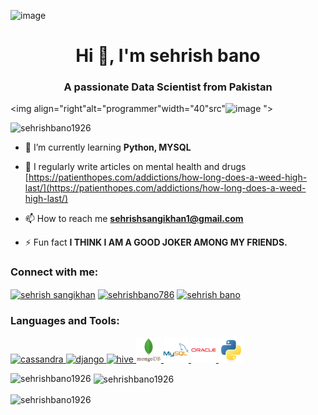 ![image](https://github.com/sehrishbano1926/sehrishbano1926/assets/172434664/bf7f64ea-2859-43be-b4a4-23deb7f984ca)

<h1 align="center">Hi 👋, I'm sehrish bano</h1>
<h3 align="center">A passionate Data Scientist from Pakistan</h3>

<img align="right"alt="programmer"width="40"src"![image](https://github.com/sehrishbano1926/sehrishbano1926/assets/172434664/0641fb56-4181-43ac-9712-10a9a52abdb2)
">

<p align="left"> <img src="https://komarev.com/ghpvc/?username=sehrishbano1926&label=Profile%20views&color=0e75b6&style=flat" alt="sehrishbano1926" /> </p>

- 🌱 I’m currently learning **Python, MYSQL**

- 📝 I regularly write articles on mental health and drugs [https://patienthopes.com/addictions/how-long-does-a-weed-high-last/](https://patienthopes.com/addictions/how-long-does-a-weed-high-last/)

- 📫 How to reach me **sehrishsangikhan1@gmail.com**

- ⚡ Fun fact **I THINK I AM A GOOD JOKER AMONG MY FRIENDS.**

<h3 align="left">Connect with me:</h3>
<p align="left">
<a href="https://linkedin.com/in/sehrish sangikhan" target="blank"><img align="center" src="https://raw.githubusercontent.com/rahuldkjain/github-profile-readme-generator/master/src/images/icons/Social/linked-in-alt.svg" alt="sehrish sangikhan" height="30" width="40" /></a>
<a href="https://kaggle.com/sehrishbano786" target="blank"><img align="center" src="https://raw.githubusercontent.com/rahuldkjain/github-profile-readme-generator/master/src/images/icons/Social/kaggle.svg" alt="sehrishbano786" height="30" width="40" /></a>
<a href="https://www.hackerrank.com/sehrish bano" target="blank"><img align="center" src="https://raw.githubusercontent.com/rahuldkjain/github-profile-readme-generator/master/src/images/icons/Social/hackerrank.svg" alt="sehrish bano" height="30" width="40" /></a>
</p>

<h3 align="left">Languages and Tools:</h3>
<p align="left"> <a href="https://cassandra.apache.org/" target="_blank" rel="noreferrer"> <img src="https://www.vectorlogo.zone/logos/apache_cassandra/apache_cassandra-icon.svg" alt="cassandra" width="40" height="40"/> </a> <a href="https://www.djangoproject.com/" target="_blank" rel="noreferrer"> <img src="https://cdn.worldvectorlogo.com/logos/django.svg" alt="django" width="40" height="40"/> </a> <a href="https://hive.apache.org/" target="_blank" rel="noreferrer"> <img src="https://www.vectorlogo.zone/logos/apache_hive/apache_hive-icon.svg" alt="hive" width="40" height="40"/> </a> <a href="https://www.mongodb.com/" target="_blank" rel="noreferrer"> <img src="https://raw.githubusercontent.com/devicons/devicon/master/icons/mongodb/mongodb-original-wordmark.svg" alt="mongodb" width="40" height="40"/> </a> <a href="https://www.mysql.com/" target="_blank" rel="noreferrer"> <img src="https://raw.githubusercontent.com/devicons/devicon/master/icons/mysql/mysql-original-wordmark.svg" alt="mysql" width="40" height="40"/> </a> <a href="https://www.oracle.com/" target="_blank" rel="noreferrer"> <img src="https://raw.githubusercontent.com/devicons/devicon/master/icons/oracle/oracle-original.svg" alt="oracle" width="40" height="40"/> </a> <a href="https://www.python.org" target="_blank" rel="noreferrer"> <img src="https://raw.githubusercontent.com/devicons/devicon/master/icons/python/python-original.svg" alt="python" width="40" height="40"/> </a> </p>

<p><img align="left" src="https://github-readme-stats.vercel.app/api/top-langs?username=sehrishbano1926&show_icons=true&locale=en&layout=compact" alt="sehrishbano1926" /></p>

<p>&nbsp;<img align="center" src="https://github-readme-stats.vercel.app/api?username=sehrishbano1926&show_icons=true&locale=en" alt="sehrishbano1926" /></p>

<p><img align="center" src="https://github-readme-streak-stats.herokuapp.com/?user=sehrishbano1926&" alt="sehrishbano1926" /></p>
